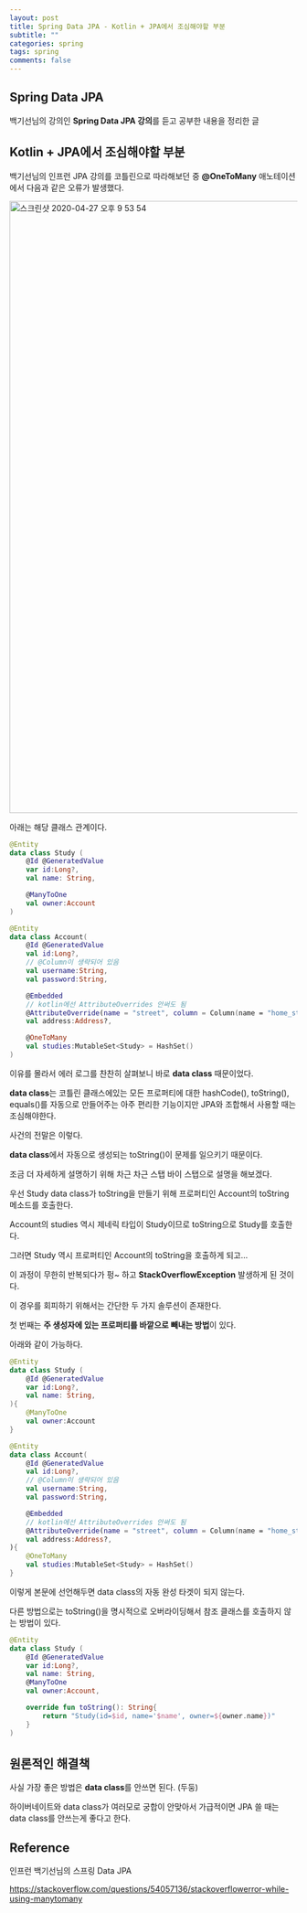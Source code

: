 ```yaml
---
layout: post
title: Spring Data JPA - Kotlin + JPA에서 조심해야할 부분
subtitle: ""
categories: spring
tags: spring
comments: false
---
```


## Spring Data JPA

백기선님의 강의인 **Spring Data JPA 강의**를 듣고 공부한 내용을 정리한 글

## Kotlin + JPA에서 조심해야할 부분

백기선님의 인프런 JPA 강의를 코틀린으로 따라해보던 중 **@OneToMany** 애노테이션에서 다음과 같은 오류가 발생했다.

<img width="1071" alt="스크린샷 2020-04-27 오후 9 53 54" src="https://user-images.githubusercontent.com/43809168/80374764-28f6e400-88d2-11ea-9d34-f1a34c57131a.png">

아래는 해당 클래스 관계이다.

```kotlin
@Entity
data class Study (
    @Id @GeneratedValue
    var id:Long?,
    val name: String,

    @ManyToOne
    val owner:Account
)
```

```kotlin
@Entity
data class Account(
    @Id @GeneratedValue
    val id:Long?,
    // @Column이 생략되어 있음
    val username:String,
    val password:String,

    @Embedded
    // kotlin에선 AttributeOverrides 안써도 됨
    @AttributeOverride(name = "street", column = Column(name = "home_street"))
    val address:Address?,

    @OneToMany
    val studies:MutableSet<Study> = HashSet()
)
```

이유를 몰라서 에러 로그를 찬찬히 살펴보니 바로 **data class** 때문이었다.

**data class**는 코틀린 클래스에있는 모든 프로퍼티에 대한 hashCode(), toString(), equals()를 자동으로 만들어주는 아주 편리한 기능이지만 JPA와 조합해서 사용할 때는 조심해야한다.

사건의 전말은 이렇다.

**data class**에서 자동으로 생성되는 toString()이 문제를 일으키기 때문이다.

조금 더 자세하게 설명하기 위해 차근 차근 스탭 바이 스탭으로 설명을 해보겠다.

우선 Study data class가 toString을 만들기 위해 프로퍼티인 Account의 toString 메소드를 호출한다.

Account의 studies 역시 제네릭 타입이 Study이므로 toString으로 Study를 호출한다.

그러면 Study 역시 프로퍼티인 Account의 toString을 호출하게 되고...

이 과정이 무한히 반복되다가 펑~ 하고 **StackOverflowException** 발생하게 된 것이다.

이 경우를 회피하기 위해서는 간단한 두 가지 솔루션이 존재한다.

첫 번째는 **주 생성자에 있는 프로퍼티를 바깥으로 빼내는 방법**이 있다.

아래와 같이 가능하다.

```kotlin
@Entity
data class Study (
    @Id @GeneratedValue
    var id:Long?,
    val name: String,
){
    @ManyToOne
    val owner:Account
}
```

```kotlin
@Entity
data class Account(
    @Id @GeneratedValue
    val id:Long?,
    // @Column이 생략되어 있음
    val username:String,
    val password:String,

    @Embedded
    // kotlin에선 AttributeOverrides 안써도 됨
    @AttributeOverride(name = "street", column = Column(name = "home_street"))
    val address:Address?,
){
    @OneToMany
    val studies:MutableSet<Study> = HashSet()
}
```

이렇게 본문에 선언해두면 data class의 자동 완성 타겟이 되지 않는다.

다른 방법으로는 toString()을 명시적으로 오버라이딩해서 참조 클래스를 호출하지 않는 방법이 있다.

```kotlin
@Entity
data class Study (
    @Id @GeneratedValue
    var id:Long?,
    val name: String,
    @ManyToOne
    val owner:Account,

    override fun toString(): String{
        return "Study(id=$id, name='$name', owner=${owner.name})"
    }
)
```

## 원론적인 해결책

사실 가장 좋은 방법은 **data class**를 안쓰면 된다. (두둥)

하이버네이트와 data class가 여러모로 궁합이 안맞아서 가급적이면 JPA 쓸 때는 data class를 안쓰는게 좋다고 한다.

## Reference

인프런 백기선님의 스프링 Data JPA

https://stackoverflow.com/questions/54057136/stackoverflowerror-while-using-manytomany
